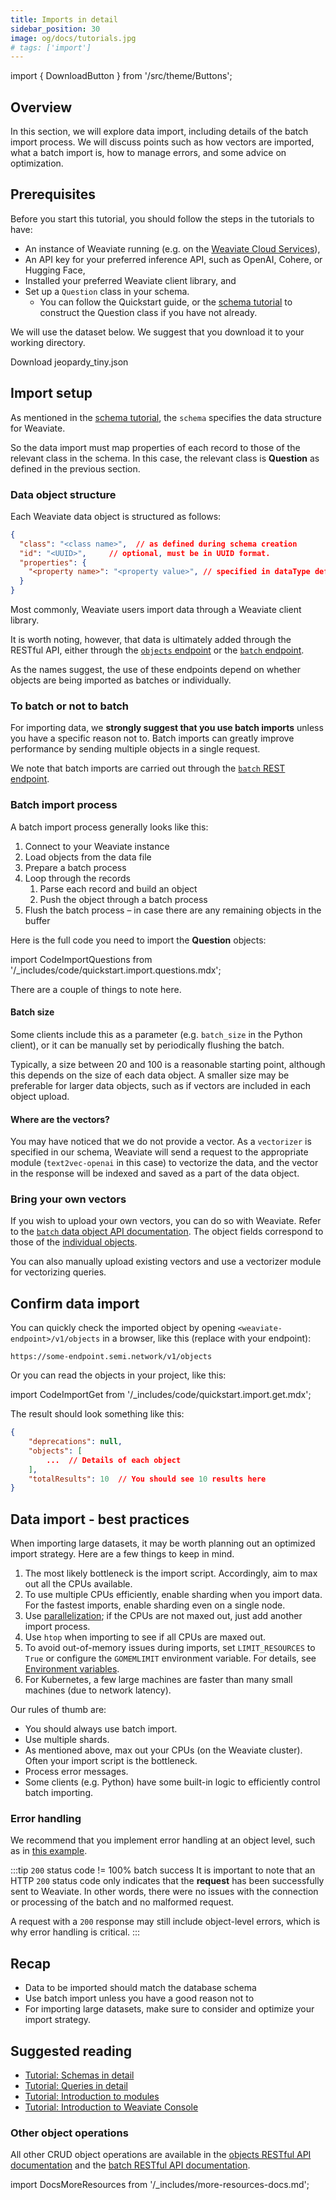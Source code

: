 ```yaml
---
title: Imports in detail
sidebar_position: 30
image: og/docs/tutorials.jpg
# tags: ['import']
---
```

import { DownloadButton } from '/src/theme/Buttons';

## Overview

In this section, we will explore data import, including details of the batch import process. We will discuss points such as how vectors are imported, what a batch import is, how to manage errors, and some advice on optimization.

## Prerequisites

Before you start this tutorial, you should follow the steps in the tutorials to have:

- An instance of Weaviate running (e.g. on the [Weaviate Cloud Services](https://console.weaviate.cloud)),
- An API key for your preferred inference API, such as OpenAI, Cohere, or Hugging Face,
- Installed your preferred Weaviate client library, and
- Set up a `Question` class in your schema.
    - You can follow the Quickstart guide, or the [schema tutorial](../starter-guides/schema.md) to construct the Question class if you have not already.

We will use the dataset below. We suggest that you download it to your working directory.

<p>
  <DownloadButton link="https://raw.githubusercontent.com/weaviate-tutorials/quickstart/main/data/jeopardy_tiny.json">Download jeopardy_tiny.json</DownloadButton>
</p>

## Import setup

As mentioned in the [schema tutorial](../starter-guides/schema.md), the `schema` specifies the data structure for Weaviate.

So the data import must map properties of each record to those of the relevant class in the schema. In this case, the relevant class is **Question** as defined in the previous section.

### Data object structure

Each Weaviate data object is structured as follows:

```json
{
  "class": "<class name>",  // as defined during schema creation
  "id": "<UUID>",     // optional, must be in UUID format.
  "properties": {
    "<property name>": "<property value>", // specified in dataType defined during schema creation
  }
}
```

Most commonly, Weaviate users import data through a Weaviate client library.

It is worth noting, however, that data is ultimately added through the RESTful API, either through the [`objects` endpoint](../api/rest/objects.md) or the [`batch` endpoint](../api/rest/batch.md).

As the names suggest, the use of these endpoints depend on whether objects are being imported as batches or individually.

### To batch or not to batch

For importing data, we **strongly suggest that you use batch imports** unless you have a specific reason not to. Batch imports can greatly improve performance by sending multiple objects in a single request.

We note that batch imports are carried out through the [`batch` REST endpoint](../api/rest/batch.md).

### Batch import process

A batch import process generally looks like this:

1. Connect to your Weaviate instance
1. Load objects from the data file
1. Prepare a batch process
1. Loop through the records
    1. Parse each record and build an object
    1. Push the object through a batch process
1. Flush the batch process – in case there are any remaining objects in the buffer

Here is the full code you need to import the **Question** objects:

import CodeImportQuestions from '/_includes/code/quickstart.import.questions.mdx';

<CodeImportQuestions />

There are a couple of things to note here.

#### Batch size

Some clients include this as a parameter (e.g. `batch_size` in the Python client), or it can be manually set by periodically flushing the batch.

Typically, a size between 20 and 100 is a reasonable starting point, although this depends on the size of each data object. A smaller size may be preferable for larger data objects, such as if vectors are included in each object upload.

#### Where are the vectors?

You may have noticed that we do not provide a vector. As a `vectorizer` is specified in our schema, Weaviate will send a request to the appropriate module (`text2vec-openai` in this case) to vectorize the data, and the vector in the response will be indexed and saved as a part of the data object.

### Bring your own vectors

If you wish to upload your own vectors, you can do so with Weaviate. Refer to the [`batch` data object API documentation](../api/rest/batch.md#batch-create-objects). The object fields correspond to those of the [individual objects](../api/rest/objects.md#parameters-1).

You can also manually upload existing vectors and use a vectorizer module for vectorizing queries.

## Confirm data import

You can quickly check the imported object by opening `<weaviate-endpoint>/v1/objects` in a browser, like this (replace with your endpoint):

```
https://some-endpoint.semi.network/v1/objects
```

Or you can read the objects in your project, like this:

import CodeImportGet from '/_includes/code/quickstart.import.get.mdx';

<CodeImportGet />

The result should look something like this:

```json
{
    "deprecations": null,
    "objects": [
        ...  // Details of each object
    ],
    "totalResults": 10  // You should see 10 results here
}
```

## Data import - best practices

When importing large datasets, it may be worth planning out an optimized import strategy. Here are a few things to keep in mind.

1. The most likely bottleneck is the import script. Accordingly, aim to max out all the CPUs available.
1. To use multiple CPUs efficiently, enable sharding when you import data. For the fastest imports, enable sharding even on a single node.
1. Use [parallelization](https://www.computerhope.com/jargon/p/parallelization.htm#:~:text=Parallelization%20is%20the%20act%20of,the%20next%2C%20then%20the%20next.); if the CPUs are not maxed out, just add another import process.
1. Use `htop` when importing to see if all CPUs are maxed out.
1. To avoid out-of-memory issues during imports, set `LIMIT_RESOURCES` to `True` or configure the `GOMEMLIMIT` environment variable. For details, see [Environment variables](../config-refs/env-vars.md).
1. For Kubernetes, a few large machines are faster than many small machines (due to network latency).

Our rules of thumb are:
* You should always use batch import.
* Use multiple shards.
* As mentioned above, max out your CPUs (on the Weaviate cluster). Often your import script is the bottleneck.
* Process error messages.
* Some clients (e.g. Python) have some built-in logic to efficiently control batch importing.

### Error handling

We recommend that you implement error handling at an object level, such as in [this example](../api/rest/batch.md#error-handling).

:::tip `200` status code != 100% batch success
It is important to note that an HTTP `200` status code only indicates that the **request** has been successfully sent to Weaviate. In other words, there were no issues with the connection or processing of the batch and no malformed request.

A request with a `200` response may still include object-level errors, which is why error handling is critical.
:::

## Recap

* Data to be imported should match the database schema
* Use batch import unless you have a good reason not to
* For importing large datasets, make sure to consider and optimize your import strategy.

## Suggested reading

- [Tutorial: Schemas in detail](../starter-guides/schema.md)
- [Tutorial: Queries in detail](./query.md)
- [Tutorial: Introduction to modules](./modules.md)
- [Tutorial: Introduction to Weaviate Console](/developers/wcs/console.mdx)

### Other object operations

All other CRUD object operations are available in the [objects RESTful API documentation](../api/rest/index.md) and the [batch RESTful API documentation](../api/rest/batch.md).


import DocsMoreResources from '/_includes/more-resources-docs.md';

<DocsMoreResources />
